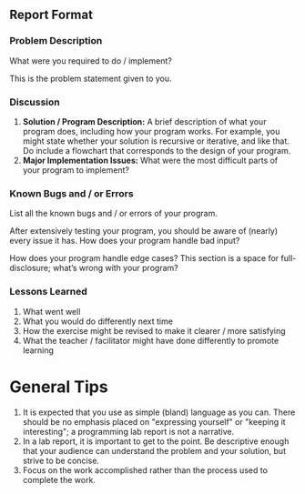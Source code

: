 
## Report Format
### Problem Description
What were you required to do / implement?

This is the problem statement given to you.

### Discussion

1. **Solution / Program Description:** A brief description of what your program does, including how your program works. For example, you might state whether your solution is recursive or iterative, and like that. Do include a flowchart that corresponds to the design of your program.
1. **Major Implementation Issues:** What were the most difficult parts of your program to implement?

### Known Bugs and / or Errors
List all the known bugs and / or errors of your program.

After extensively testing your program, you should be aware of (nearly) every issue it has. How does your program handle bad input?

How does your program handle edge cases? This section is a space for full-disclosure; what’s wrong with your program?

### Lessons Learned

1. What went well
1. What you would do differently next time
1. How the exercise might be revised to make it clearer / more satisfying
1. What the teacher / facilitator might have done differently to promote learning

# General Tips

1. It is expected that you use as simple (bland) language as you can. There should be no emphasis placed on "expressing yourself" or "keeping it interesting"; a programming lab report is not a narrative.
1. In a lab report, it is important to get to the point. Be descriptive enough that your audience can understand the problem and your solution, but strive to be concise.
1. Focus on the work accomplished rather than the process used to complete the work.


